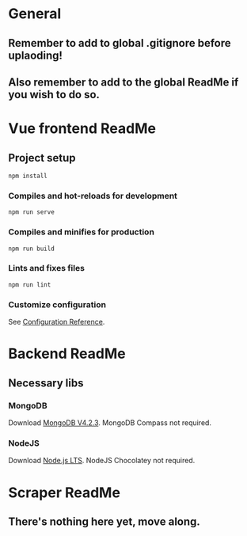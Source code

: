 # General

## Remember to add to global .gitignore before uplaoding!


## Also remember to add to the global ReadMe if you wish to do so.



# Vue frontend ReadMe

## Project setup
```
npm install
```

### Compiles and hot-reloads for development
```
npm run serve
```

### Compiles and minifies for production
```
npm run build
```

### Lints and fixes files
```
npm run lint
```

### Customize configuration
See [Configuration Reference](https://cli.vuejs.org/config/).



# Backend ReadMe

## Necessary libs

### MongoDB
Download [MongoDB V4.2.3](https://www.mongodb.com/download-center/cloud/).
MongoDB Compass not required.

### NodeJS
Download [Node.js LTS](https://nodejs.org/).
NodeJS Chocolatey not required.



# Scraper ReadMe

## There's nothing here yet, move along.
